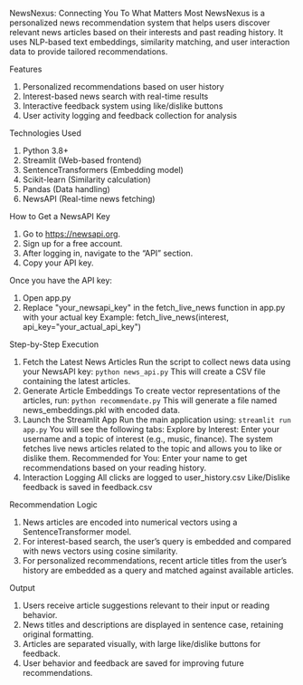 NewsNexus: Connecting You To What Matters Most
NewsNexus is a personalized news recommendation system that helps users discover relevant news articles based on their interests and past reading history. It uses NLP-based text embeddings, similarity matching, and user interaction data to provide tailored recommendations.

Features
1. Personalized recommendations based on user history
2. Interest-based news search with real-time results
3. Interactive feedback system using like/dislike buttons
4. User activity logging and feedback collection for analysis

Technologies Used
1. Python 3.8+
2. Streamlit (Web-based frontend)
3. SentenceTransformers (Embedding model)
4. Scikit-learn (Similarity calculation)
5. Pandas (Data handling)
6. NewsAPI (Real-time news fetching)

How to Get a NewsAPI Key
1. Go to https://newsapi.org.
2. Sign up for a free account.
3. After logging in, navigate to the “API” section.
4. Copy your API key.

Once you have the API key:
1. Open app.py
2. Replace "your_newsapi_key" in the fetch_live_news function in app.py with your actual key
Example:
fetch_live_news(interest, api_key="your_actual_api_key")

Step-by-Step Execution
1. Fetch the Latest News Articles
Run the script to collect news data using your NewsAPI key:
`python news_api.py`
This will create a CSV file containing the latest articles.
2. Generate Article Embeddings
To create vector representations of the articles, run:
`python recommendate.py`
This will generate a file named news_embeddings.pkl with encoded data.
3. Launch the Streamlit App
Run the main application using:
`streamlit run app.py`
You will see the following tabs:
Explore by Interest: Enter your username and a topic of interest (e.g., music, finance). The system fetches live news articles related to the topic and allows you to like or dislike them.
Recommended for You: Enter your name to get recommendations based on your reading history.
4. Interaction Logging
All clicks are logged to user_history.csv
Like/Dislike feedback is saved in feedback.csv

Recommendation Logic
1. News articles are encoded into numerical vectors using a SentenceTransformer model.
2. For interest-based search, the user’s query is embedded and compared with news vectors using cosine similarity.
3. For personalized recommendations, recent article titles from the user’s history are embedded as a query and matched against available articles.

Output
1. Users receive article suggestions relevant to their input or reading behavior.
2. News titles and descriptions are displayed in sentence case, retaining original formatting.
3. Articles are separated visually, with large like/dislike buttons for feedback.
4. User behavior and feedback are saved for improving future recommendations.